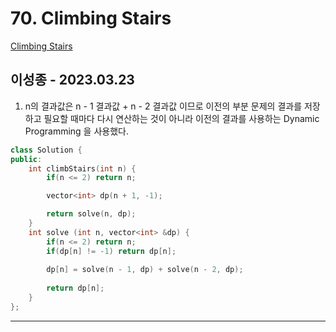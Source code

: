 # 70. Climbing Stairs

[Climbing Stairs](https://leetcode.com/problems/climbing-stairs/)

## 이성종 - 2023.03.23

1. n의 결과값은 n - 1 결과값 + n - 2 결과값 이므로 이전의 부분 문제의 결과를 저장하고 필요할 때마다 다시 연산하는 것이 아니라 이전의 결과를 사용하는 Dynamic Programming 을 사용했다.

```cpp
class Solution {
public:
    int climbStairs(int n) {
        if(n <= 2) return n;

        vector<int> dp(n + 1, -1);

        return solve(n, dp);
    }
    int solve (int n, vector<int> &dp) {
        if(n <= 2) return n;
        if(dp[n] != -1) return dp[n];
       
        dp[n] = solve(n - 1, dp) + solve(n - 2, dp);
        
        return dp[n];
    }
};
```

---


